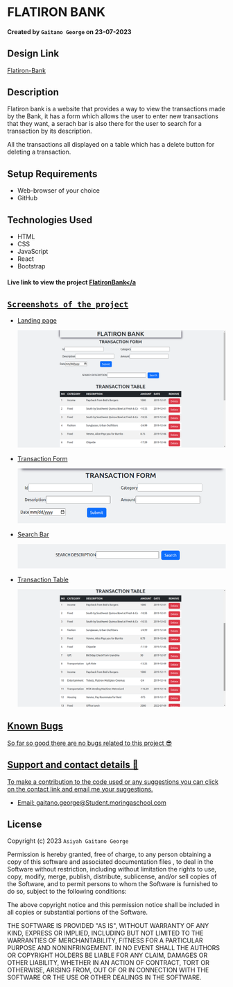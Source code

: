 # FLATIRON BANK

#### Created by `Gaitano George` on 23-07-2023

## Design Link

[Flatiron-Bank](https://gaitano123.github.io/phase2flatironbank/)

## Description

Flatiron bank is a website that provides a way to view the transactions made by the Bank, it has a form which allows the user to enter new transactions that they want, a serach bar is also there for the user to search for a transaction by its description.

All the transactions all displayed on a table which has a delete button for deleting a transaction.

## Setup Requirements

- Web-browser of your choice
- GitHub

## Technologies Used

- HTML
- CSS
- JavaScript
- React
- Bootstrap

#### Live link to view the project <a href="https://gaitano123.github.io/phase2flatironbank/">FlatironBank</a

## `Screenshots of the project`

- Landing page

  <img src="Screenshots/Screenshot from 2023-07-23 17-10-17.png">

- Transaction Form

  <img src="Screenshots/Screenshot from 2023-07-23 17-08-27.png">

- Search Bar

  <img src="Screenshots/Screenshot from 2023-07-23 17-08-54.png">

- Transaction Table

  <img src="Screenshots/Screenshot from 2023-07-23 17-07-48.png">


## Known Bugs

So far so good there are no bugs related to this project 😎

## Support and contact details 🙂

To make a contribution to the code used or any suggestions you can click on the contact link and email me your suggestions.

- Email: gaitano.george@Student.moringaschool.com

## License

Copyright (c) 2023 `Asiyah Gaitano George`

Permission is hereby granted, free of charge, to any person obtaining a copy
of this software and associated documentation files , to deal
in the Software without restriction, including without limitation the rights
to use, copy, modify, merge, publish, distribute, sublicense, and/or sell
copies of the Software, and to permit persons to whom the Software is
furnished to do so, subject to the following conditions:

The above copyright notice and this permission notice shall be included in all
copies or substantial portions of the Software.

THE SOFTWARE IS PROVIDED "AS IS", WITHOUT WARRANTY OF ANY KIND, EXPRESS OR
IMPLIED, INCLUDING BUT NOT LIMITED TO THE WARRANTIES OF MERCHANTABILITY,
FITNESS FOR A PARTICULAR PURPOSE AND NONINFRINGEMENT. IN NO EVENT SHALL THE
AUTHORS OR COPYRIGHT HOLDERS BE LIABLE FOR ANY CLAIM, DAMAGES OR OTHER
LIABILITY, WHETHER IN AN ACTION OF CONTRACT, TORT OR OTHERWISE, ARISING FROM,
OUT OF OR IN CONNECTION WITH THE SOFTWARE OR THE USE OR OTHER DEALINGS IN THE
SOFTWARE.